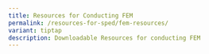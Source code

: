 ```yaml
---
title: Resources for Conducting FEM
permalink: /resources-for-sped/fem-resources/
variant: tiptap
description: Downloadable Resources for conducting FEM
---
```

